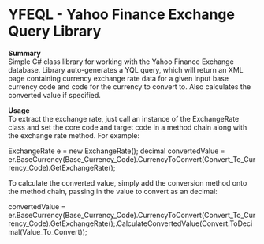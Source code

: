 # YFEQL - Yahoo Finance Exchange Query Library

<b>Summary</b><br/>
Simple C# class library for working with the Yahoo Finance Exchange database. Library
auto-generates a YQL query, which will return an XML page containing currency exchange
rate data for a given input base currency code and code for the currency to convert to.
Also calculates the converted value if specified.

<b>Usage</b><br/>
To extract the exchange rate, just call an instance of the ExchangeRate class and set the core
code and target code in a method chain along with the exchange rate method. For example:

ExchangeRate e = new ExchangeRate();
decimal convertedValue = er.BaseCurrency(Base_Currency_Code).CurrencyToConvert(Convert_To_Currency_Code).GetExchangeRate();

To calculate the converted value, simply add the conversion method onto the method chain, passing in the value to convert as an decimal:

convertedValue = er.BaseCurrency(Base_Currency_Code).CurrencyToConvert(Convert_To_Currency_Code).GetExchangeRate();.CalculateConvertedValue(Convert.ToDecimal(Value_To_Convert));

